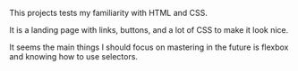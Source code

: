 This projects tests my familiarity with HTML and CSS. 

It is a landing page with links, buttons, and a lot of CSS to make it look nice.

It seems the main things I should focus on mastering in the future is flexbox and knowing how to use selectors.